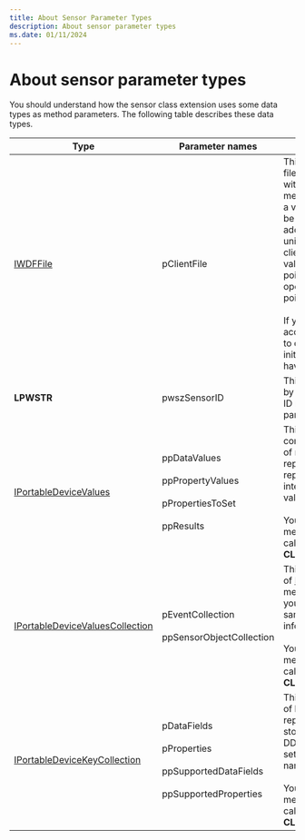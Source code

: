 ```yaml
---
title: About Sensor Parameter Types
description: About sensor parameter types
ms.date: 01/11/2024
---
```


# About sensor parameter types

You should understand how the sensor class extension uses some data types as method parameters. The following table describes these data types.

| Type | Parameter names | Meaning |
|---|---|---|
| [IWDFFile](/windows-hardware/drivers/ddi/wudfddi/nn-wudfddi-iwdffile) | pClientFile | This UMDF COM interface represents a file object that the platform associates with a client application. Although sensor method calls always supply this type as a valid interface pointer, it is intended to be used as an ID for the application. The address that the pointer contains is a unique number that can identify the client application. Be aware that this value is distinct from the address of the pointer itself. Do not use the address-of operator (&) to retrieve an ID. Use the pointer itself.</br></br>If you choose to use this pointer to access the underlying object, remember to call AddRef through the pointer initially, and to call Release when you have finished. |
| **LPWSTR** | pwszSensorID | This string is a unique ID that is provided by the driver for a particular sensor. This ID must be unique for each sensor on a particular device. |
| [IPortableDeviceValues](/windows-hardware/drivers/ddi/portabledevicetypes/nn-portabledevicetypes-iportabledevicevalues) | ppDataValues</br></br>ppPropertyValues</br></br>pPropertiesToSet</br></br>ppResults | This WPD interface provides a convenient way to create a property bag of name/value pairs. **PROPERTYKEY**s represent names and **PROPVARIANT**s represent values. The DDI uses this interface both to set and retrieve sets of values, or for a single value.</br></br>You can retrieve this interface from a method or, if a new object is required, by calling CoCreateInstance with **CLSID_PortableDeviceValues**. |
| [IPortableDeviceValuesCollection](/windows-hardware/drivers/ddi/portabledevicetypes/nn-portabledevicetypes-iportabledevicevaluescollection) | pEventCollection</br></br>ppSensorObjectCollection | This WPD interface contains a collection of [IPortableDeviceValues](/windows-hardware/drivers/ddi/portabledevicetypes/nn-portabledevicetypes-iportabledevicevalues) objects. DDI methods that use this interface enable you to provide several sets of data at the same time, such as multiple events or information about multiple sensors.</br></br>You can retrieve this interface from a method or, if a new object is required, by calling CoCreateInstance with **CLSID_PortableDeviceValuesCollection**. |
| [IPortableDeviceKeyCollection](/windows-hardware/drivers/ddi/portabledevicetypes/nn-portabledevicetypes-iportabledevicekeycollection) | pDataFields</br></br>pProperties</br></br>ppSupportedDataFields</br></br>ppSupportedProperties | This WPD interface contains a collection of **PROPERTYKEY**s. These keys represent property names that can be stored by [IPortableDeviceValues](/windows-hardware/drivers/ddi/portabledevicetypes/nn-portabledevicetypes-iportabledevicevalues). The DDI uses this collection object both for setting and retrieving sets of property names, or a single name.</br></br>You can retrieve this interface from a method or, if a new object is required, by calling CoCreateInstance with **CLSID_PortableDeviceKeyCollection**. |
